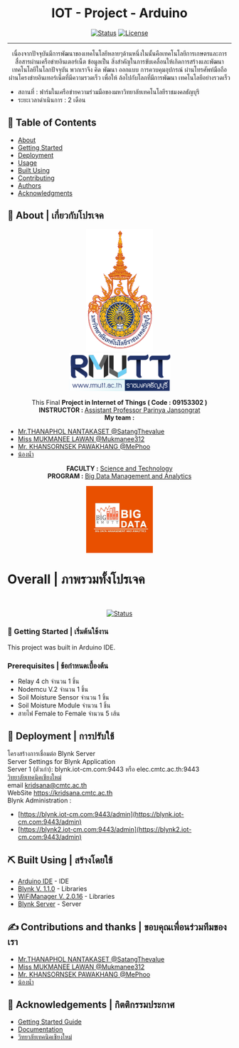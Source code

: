 <h1 align="center"><b>IOT</b> - Project - Arduino</h1>

<div align="center">

[![Status](https://img.shields.io/badge/build-passing-brightgreen)]()
[![License](https://img.shields.io/badge/License-BSD_2--Clause-blue.svg)](https://opensource.org/licenses/BSD-3-Clause)

</div>

---

<p align="center"> 
                เนื่องจากปัจจุบันมีการพัฒนาของเทคโนโลยีหลายๆด้านหนึ่งในนั้นคือเทคโนโลยีการเกษตรและการสื่อสารผ่านเครือข่ายอินเตอร์เน็ต ข้อมูลเป็น      สิ่งสำคัญในการขับเคลื่อนให้เกิดการสร้างและพัฒนาเทคโนโลยีในโลกปัจจุบัน พวกเราจึง คิด พัฒนา ออกแบบ การควบคุมอุปกรณ์ ผ่านโทรศัพท์มือถือ ผ่านโครงข่ายอินเทอร์เน็ตที่มีความรวดเร็ว เพื่อให้  ล้อไปกับโลกที่มีการพัฒนา เทคโนโลยีอย่างรวดเร็ว<br>
</p>

- สถานที่ : ฟาร์มในเครือข่ายความร่วมมือของมหาวิทยาลัยเทคโนโลยีราชมงคลธัญบุรี
- ระยะเวลาดำเนินการ : 2 เดือน

## 📝 Table of Contents

- [About](#about)
- [Getting Started](#getting_started)
- [Deployment](#deployment)
- [Usage](#usage)
- [Built Using](#built_using)
- [Contributing](../CONTRIBUTING.md)
- [Authors](#authors)
- [Acknowledgments](#acknowledgement)

## 🧐 About | เกี่ยวกับโปรเจค <a name = "about"></a>

<div align="center">
<img src="./RMUTT-logo-1.png"  width="150" height="275"><br>
<img src="./RMUTT-logo-2.png"  width="229" height="85">

This Final <b>Project in 	Internet of Things ( Code : 09153302 )</b> <br>
<b>INSTRUCTOR : </b>[Assistant Professor Parinya Jansongrat](https://sciresearch-rmutt.com/ReportByPerson?Pid=55)<br>
<b>My team :	</b><br>
</div>

- [Mr.THANAPHOL NANTAKASET @SatangThevalue](https://github.com/SatangThevalue)
- [Miss MUKMANEE LAWAN @Mukmanee312](https://github.com/Mukmanee312)<br>
- [Mr. KHANSORNSEK PAWAKHANG @MePhoo](https://github.com/MePhoo)<br>
- [น้องน้ำ](#)<br>

<div align="center">

<b>FACULTY :</b>	[Science and Technology](https://www.sci.rmutt.ac.th/)<br>
<b>PROGRAM :</b>	[Big Data Management and Analytics](https://www.bigdata.rmutt.ac.th/) <br>

<img src="./bigdata-logo.jpg"  width="150" height="150">
</div>


 <h1> Overall | ภาพรวมทั้งโปรเจค </h1><br>
 <div align="center">
 
[![Status](https://progress-bar.dev/100/?title=progress&width=500&width=300)]()
<br></div>

### 🏁 Getting Started | เริ่มต้นใช้งาน <a name = "getting_started"></a>

This project was built in Arduino IDE. 

### Prerequisites | ข้อกำหนดเบื้องต้น

- Relay 4 ch จำนวน 1 ชิ้น
- Nodemcu V.2 จำนวน 1 ชิ้น
- Soil Moisture Sensor จำนวน 1 ชิ้น
- Soil Moisture Module จำนวน 1 ชิ้น
- สายไฟ Female to Female จำนวน 5 เส้น

## 🚀 Deployment | การปรับใช้ <a name = "deployment"></a>

โครงสร้างการเชื่อมต่อ Blynk Server<br>
Server Settings for Blynk Application<br>
Server 1 (ตัวเก่า): blynk.iot-cm.com:9443 หรือ elec.cmtc.ac.th:9443<br>
[วิทยาลัยเทคนิคเชียงใหม่](https://blynk.iot-cm.com/)<br>
email kridsana@cmtc.ac.th<br>
WebSite https://kridsana.cmtc.ac.th<br>
Blynk Administration : 
- [https://blynk.iot-cm.com:9443/admin](https://blynk.iot-cm.com:9443/admin)
- [https://blynk2.iot-cm.com:9443/admin](https://blynk2.iot-cm.com:9443/admin)


## ⛏️ Built Using | สร้างโดยใช้ <a name = "built_using"></a>
- [Arduino IDE](https://www.arduino.cc/) - IDE
- [Blynk V. 1.1.0](https://www.arduinolibraries.info/libraries/blynk) - Libraries
- [WiFiManager V. 2.0.16](https://www.arduinolibraries.info/libraries/wi-fi-manager) - Libraries 
- [Blynk Server]() - Server

## ✍️ Contributions and thanks | ขอบคุณเพื่อนร่วมทีมของเรา <a name = "authors"></a>

- [Mr.THANAPHOL NANTAKASET @SatangThevalue](https://github.com/SatangThevalue)
- [Miss MUKMANEE LAWAN @Mukmanee312](https://github.com/Mukmanee312)<br>
- [Mr. KHANSORNSEK PAWAKHANG @MePhoo](https://github.com/MePhoo)<br>
- [น้องน้ำ](#)<br>

## 🎉 Acknowledgements | กิตติกรรมประกาศ <a name = "acknowledgement"></a>

- [Getting Started Guide](https://www.blynk.cc/getting-started)
- [Documentation ](http://docs.blynk.cc/)
- [วิทยาลัยเทคนิคเชียงใหม่](https://blynk.iot-cm.com/)
